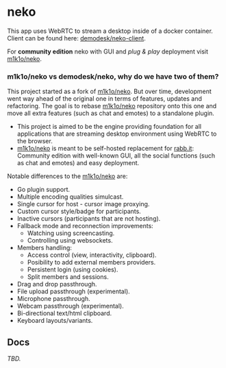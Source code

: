 # neko
This app uses WebRTC to stream a desktop inside of a docker container. Client can be found here: [demodesk/neko-client](https://github.com/demodesk/neko-client).

For **community edition** neko with GUI and _plug & play_ deployment visit [m1k1o/neko](https://github.com/m1k1o/neko).

### **m1k1o/neko** vs **demodesk/neko**, why do we have two of them?

This project started as a fork of [m1k1o/neko](https://github.com/m1k1o/neko). But over time, development went way ahead of the original one in terms of features, updates and refactoring. The goal is to rebase [m1k1o/neko](https://github.com/m1k1o/neko) repository onto this one and move all extra features (such as chat and emotes) to a standalone plugin.

- This project is aimed to be the engine providing foundation for all applications that are streaming desktop environment using WebRTC to the browser.
- [m1k1o/neko](https://github.com/m1k1o/neko) is meant to be self-hosted replacement for [rabb.it](https://en.wikipedia.org/wiki/Rabb.it): Community edition with well-known GUI, all the social functions (such as chat and emotes) and easy deployment.

Notable differences to the [m1k1o/neko](https://github.com/m1k1o/neko) are:

- Go plugin support.
- Multiple encoding qualities simulcast.
- Single cursor for host - cursor image proxying.
- Custom cursor style/badge for participants.
- Inactive cursors (participants that are not hosting).
- Fallback mode and reconnection improvements:
  - Watching using screencasting.
  - Controlling using websockets.
- Members handling:
  - Access control (view, interactivity, clipboard).
  - Posibility to add external members providers.
  - Persistent login (using cookies).
  - Split members and sessions.
- Drag and drop passthrough.
- File upload passthrough (experimental).
- Microphone passthrough.
- Webcam passthrough (experimental).
- Bi-directional text/html clipboard.
- Keyboard layouts/variants.

## Docs

*TBD.*

